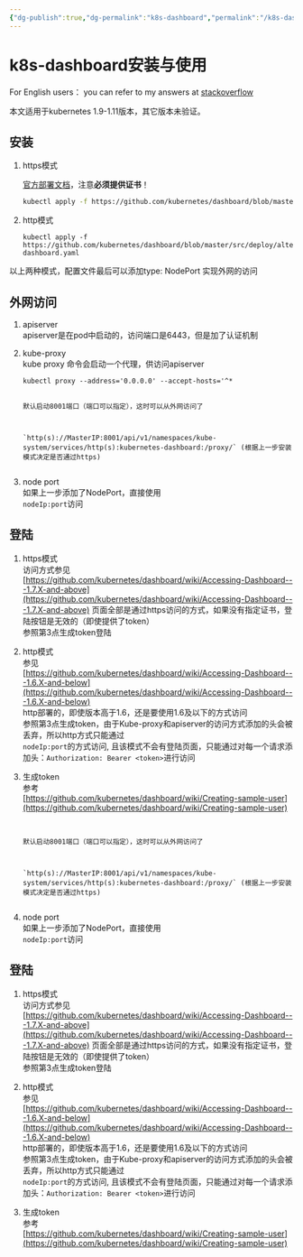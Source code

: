 ```yaml
---
{"dg-publish":true,"dg-permalink":"k8s-dashboard","permalink":"/k8s-dashboard/","title":"k8s-dashboard安装与使用","tags":["Kubernetes"],"created":"2021-06-15 22:00","updated":"2024-08-18 20:13"}
---
```



# k8s-dashboard安装与使用

For English users： you can refer to my answers at [stackoverflow](https://stackoverflow.com/a/52176544/7230212)

本文适用于kubernetes 1.9-1.11版本，其它版本未验证。

## 安装

1. https模式  
      

    [官方部署文档](https://github.com/kubernetes/dashboard/wiki/Installation#recommended-setup)，注意**必须提供证书**！

    
    ```Bash
    kubectl apply -f https://github.com/kubernetes/dashboard/blob/master/src/deploy/recommended/kubernetes-dashboard.yaml
    ```
    
2. http模式
    
    ```Plain
    kubectl apply -f https://github.com/kubernetes/dashboard/blob/master/src/deploy/alternative/kubernetes-dashboard.yaml
    ```
    

以上两种模式，配置文件最后可以添加type: NodePort 实现外网的访问

## 外网访问

1. apiserver  
    apiserver是在pod中启动的，访问端口是6443，但是加了认证机制  
    
2. kube-proxy  
    kube proxy 命令会启动一个代理，供访问apiserver  
    
    ```Plain
    kubectl proxy --address='0.0.0.0' --accept-hosts='^*
    

    默认启动8001端口（端口可以指定），这时可以从外网访问了  

      

    `http(s)://MasterIP:8001/api/v1/namespaces/kube-system/services/http(s):kubernetes-dashboard:/proxy/` (根据上一步安装模式决定是否通过https)

    
3. node port  
    如果上一步添加了NodePort，直接使用  
    `nodeIp:port`访问

## 登陆

1. https模式  
    访问方式参见  
    [https://github.com/kubernetes/dashboard/wiki/Accessing-Dashboard---1.7.X-and-above](https://github.com/kubernetes/dashboard/wiki/Accessing-Dashboard---1.7.X-and-above) 页面全部是通过https访问的方式，如果没有指定证书，登陆按钮是无效的（即使提供了token）  
    参照第3点生成token登陆  
    
2. http模式  
    参见  
    [https://github.com/kubernetes/dashboard/wiki/Accessing-Dashboard---1.6.X-and-below](https://github.com/kubernetes/dashboard/wiki/Accessing-Dashboard---1.6.X-and-below)  
    http部署的，即使版本高于1.6，还是要使用1.6及以下的方式访问  
    参照第3点生成token，由于Kube-proxy和apiserver的访问方式添加的头会被丢弃，所以http方式只能通过  
    `nodeIp:port`的方式访问, 且该模式不会有登陆页面，只能通过对每一个请求添加头：`Authorization: Bearer <token>`进行访问
3. 生成token  
    参考  
    [https://github.com/kubernetes/dashboard/wiki/Creating-sample-user](https://github.com/kubernetes/dashboard/wiki/Creating-sample-user)

    ```
    

    默认启动8001端口（端口可以指定），这时可以从外网访问了  

      

    `http(s)://MasterIP:8001/api/v1/namespaces/kube-system/services/http(s):kubernetes-dashboard:/proxy/` (根据上一步安装模式决定是否通过https)

    
3. node port  
    如果上一步添加了NodePort，直接使用  
    `nodeIp:port`访问

## 登陆

1. https模式  
    访问方式参见  
    [https://github.com/kubernetes/dashboard/wiki/Accessing-Dashboard---1.7.X-and-above](https://github.com/kubernetes/dashboard/wiki/Accessing-Dashboard---1.7.X-and-above) 页面全部是通过https访问的方式，如果没有指定证书，登陆按钮是无效的（即使提供了token）  
    参照第3点生成token登陆  
    
2. http模式  
    参见  
    [https://github.com/kubernetes/dashboard/wiki/Accessing-Dashboard---1.6.X-and-below](https://github.com/kubernetes/dashboard/wiki/Accessing-Dashboard---1.6.X-and-below)  
    http部署的，即使版本高于1.6，还是要使用1.6及以下的方式访问  
    参照第3点生成token，由于Kube-proxy和apiserver的访问方式添加的头会被丢弃，所以http方式只能通过  
    `nodeIp:port`的方式访问, 且该模式不会有登陆页面，只能通过对每一个请求添加头：`Authorization: Bearer <token>`进行访问
3. 生成token  
    参考  
    [https://github.com/kubernetes/dashboard/wiki/Creating-sample-user](https://github.com/kubernetes/dashboard/wiki/Creating-sample-user)
